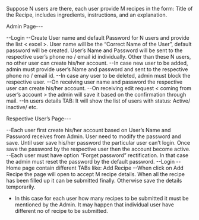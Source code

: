 Suppose N users are there, each user provide M recipes in the form: 
Title of the Recipe, includes ingredients, instructions, and an explanation.

Admin Page---

--Login
--Create User name and default Password for N users and provide the list < excel >. User name will be the “Correct Name of the User”, default password will be created. User’s Name and Password will be sent to the respective user’s phone no / email id individually. Other than these N users, no other user can create his/her account. 
--In case new user to be added, admin must provide user’s Name and password and sent to the respective phone no / email id.
--In case any user to be deleted, admin must block the respective user.
--On receiving user name and password the respective user can create his/her account.
--On receiving edit request < coming from user’s account > the admin will save it based on the confirmation through mail. 
--In users details TAB: It will show the list of users with status: Active/ inactive/ etc. 

Respective User’s Page---

--Each user first create his/her account based on User’s Name and Password receives from Admin. User need to modify the password and save. Until user save his/her password the particular user can’t login. Once save the password by the respective user then the account become active.
--Each user must have option “Forget password” rectification. In that case the admin must reset the password by the default password.
--Login 
--Home page contain different TABs like: Add Recipe
--When click on Add Recipe the page will open to accept M recipe details. When all the recipe has been filled up it can be submitted finally. Otherwise save the details temporarily. 


* In this case for each user how many recipes to be submitted it must be mentioned by the Admin. It may happen that individual user have different no of recipe to be submitted. 

